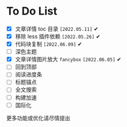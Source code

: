 # To Do List

- [x] 文章详情 toc 目录 `[2022.05.11]` ✔
- [x] 移除 less 插件依赖 `[2022.05.26]` ✔
- [x] 代码块复制 `[2022.06.09]` ✔
- [ ] 深色主题
- [x] 文章详情图片放大 `fancybox` `[2022.06.05]` ✔
- [ ] 回到顶部
- [ ] 阅读进度条
- [ ] 标题锚点
- [ ] 全文搜索
- [ ] 构建加速
- [ ] 国际化

更多功能或优化请尽情提出